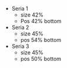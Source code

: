 
- Seria 1
	- size 42%
	- Pos 42% bottom
- Seria 2
	- size 45%
	- pos 54% bottom
- Seria 3
	- size 45%
	- pos 50% bottom